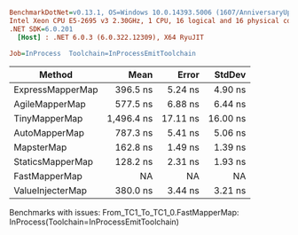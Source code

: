 ``` ini

BenchmarkDotNet=v0.13.1, OS=Windows 10.0.14393.5006 (1607/AnniversaryUpdate/Redstone1)
Intel Xeon CPU E5-2695 v3 2.30GHz, 1 CPU, 16 logical and 16 physical cores
.NET SDK=6.0.201
  [Host] : .NET 6.0.3 (6.0.322.12309), X64 RyuJIT

Job=InProcess  Toolchain=InProcessEmitToolchain  

```
|           Method |       Mean |    Error |   StdDev |
|----------------- |-----------:|---------:|---------:|
| ExpressMapperMap |   396.5 ns |  5.24 ns |  4.90 ns |
|   AgileMapperMap |   577.5 ns |  6.88 ns |  6.44 ns |
|    TinyMapperMap | 1,496.4 ns | 17.11 ns | 16.00 ns |
|    AutoMapperMap |   787.3 ns |  5.41 ns |  5.06 ns |
|       MapsterMap |   162.8 ns |  1.49 ns |  1.39 ns |
| StaticsMapperMap |   128.2 ns |  2.31 ns |  1.93 ns |
|    FastMapperMap |         NA |       NA |       NA |
| ValueInjecterMap |   380.0 ns |  3.44 ns |  3.21 ns |

Benchmarks with issues:
  From_TC1_To_TC1_0.FastMapperMap: InProcess(Toolchain=InProcessEmitToolchain)
